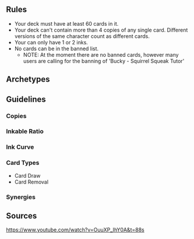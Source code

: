 ## Rules

- Your deck must have at least 60 cards in it.
- Your deck can't contain more than 4 copies of any single card. Different versions of the same character count as different cards.
- Your can only have 1 or 2 inks.
- No cards can be in the banned list.
  - NOTE: At the moment there are no banned cards, however many users are calling for the banning of 'Bucky - Squirrel Squeak Tutor'

## Archetypes

## Guidelines

### Copies

### Inkable Ratio

### Ink Curve

### Card Types

- Card Draw
- Card Removal

### Synergies

## Sources

<https://www.youtube.com/watch?v=OuuXP_IhY0A&t=88s>
